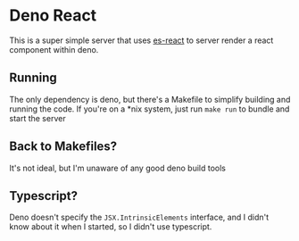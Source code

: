 # Deno React

This is a super simple server that uses [es-react](https://github.com/lukejacksonn/es-react) to server render a react component within deno.

## Running

The only dependency is deno, but there's a Makefile to simplify building and running the code. If you're on a *nix system, just run `make run` to bundle and start the server

## Back to Makefiles?

It's not ideal, but I'm unaware of any good deno build tools

## Typescript?

Deno doesn't specify the `JSX.IntrinsicElements` interface, and I didn't know about it when I started, so I didn't use typescript.
